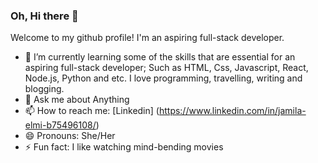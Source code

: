 ### Oh, Hi there 👋

Welcome to my github profile!
I'm an aspiring full-stack developer.

- 🌱 I’m currently learning some of the skills that are essential for an aspiring full-stack developer; Such as HTML, Css, Javascript, React, Node.js, Python and etc. I love programming, travelling, writing and blogging.
- 💬 Ask me about Anything
- 📫 How to reach me: [Linkedin] (https://www.linkedin.com/in/jamila-elmi-b75496108/)
- 😄 Pronouns: She/Her
- ⚡ Fun fact: I like watching mind-bending movies
